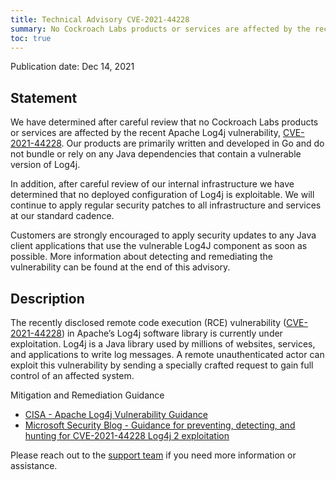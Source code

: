 ```yaml
---
title: Technical Advisory CVE-2021-44228
summary: No Cockroach Labs products or services are affected by the recent CVE-2021-44228 Apache Log4j vulnerability.
toc: true
---
```


Publication date: Dec 14, 2021

## Statement

We have determined after careful review that no Cockroach Labs products or services are affected by the recent Apache Log4j vulnerability, [CVE-2021-44228](https://www.cisa.gov/uscert/apache-log4j-vulnerability-guidance). Our products are primarily written and developed in Go and do not bundle or rely on any Java dependencies that contain a vulnerable version of Log4j.

In addition, after careful review of our internal infrastructure we have determined that no deployed configuration of Log4j is exploitable. We will continue to apply regular security patches to all infrastructure and services at our standard cadence.

Customers are strongly encouraged to apply security updates to any Java client applications that use the vulnerable Log4J component as soon as possible. More information about detecting and remediating the vulnerability can be found at the end of this advisory.

## Description

The recently disclosed remote code execution (RCE) vulnerability ([CVE-2021-44228](https://www.cisa.gov/uscert/apache-log4j-vulnerability-guidance)) in Apache’s Log4j software library is currently under exploitation. Log4j is a Java library used by millions of websites, services, and applications to write log messages. A remote unauthenticated actor can exploit this vulnerability by sending a specially crafted request to gain full control of an affected system.

Mitigation and Remediation Guidance

- [CISA - Apache Log4j Vulnerability Guidance](https://www.cisa.gov/uscert/apache-log4j-vulnerability-guidance)
- [Microsoft Security Blog - Guidance for preventing, detecting, and hunting for CVE-2021-44228 Log4j 2 exploitation](https://www.microsoft.com/security/blog/2021/12/11/guidance-for-preventing-detecting-and-hunting-for-cve-2021-44228-log4j-2-exploitation/)

Please reach out to the [support team](https://support.cockroachlabs.com/) if you need more information or assistance.
